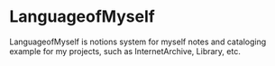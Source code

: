 # LanguageofMyself
LanguageofMyself is notions system for myself notes and cataloging example for my projects, such as InternetArchive, Library, etc.
